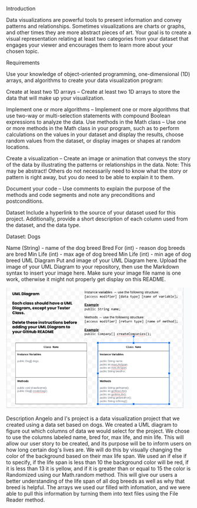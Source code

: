 
Introduction

Data visualizations are powerful tools to present information and convey patterns and relationships. Sometimes visualizations are charts or graphs, and other times they are more abstract pieces of art. Your goal is to create a visual representation relating at least two categories from your dataset that engages your viewer and encourages them to learn more about your chosen topic.

Requirements

Use your knowledge of object-oriented programming, one-dimensional (1D) arrays, and algorithms to create your data visualization program:

Create at least two 1D arrays – Create at least two 1D arrays to store the data that will make up your visualization.

Implement one or more algorithms – Implement one or more algorithms that use two-way or multi-selection statements with compound Boolean expressions to analyze the data.
Use methods in the Math class – Use one or more methods in the Math class in your program, such as to perform calculations on the values in your dataset and display the results, choose random values from the dataset, or display images or shapes at random locations.

Create a visualization – Create an image or animation that conveys the story of the data by illustrating the patterns or relationships in the data. Note: This may be abstract! Others do not necessarily need to know what the story or pattern is right away, but you do need to be able to explain it to them.

Document your code – Use comments to explain the purpose of the methods and code segments and note any preconditions and postconditions.

Dataset
Include a hyperlink to the source of your dataset used for this project. Additionally, provide a short description of each column used from the dataset, and the data type.

Dataset: Dogs

Name (String) - name of the dog breed
Bred For (int) - reason dog breeds are bred
Min Life (int) - max age of dog breed
Min Life (int) - min age of dog breed
UML Diagram
Put and image of your UML Diagram here. Upload the image of your UML Diagram to your repository, then use the Markdown syntax to insert your image here. Make sure your image file name is one work, otherwise it might not properly get display on this README.


![UML](image.png)

Description
Angelo and I's project is a data visualization project that we created using a data set based on dogs. We created a UML diagram to figure out which columns of data we would select for the project. We chose to use the columns labeled name, bred for, max life, and min life. This will allow our user story to be created, and its purpose will be to inform users on how long certain dog's lives are. We will do this by visually changing the color of the background based on their max life span. We used an if else if to specify, if the life span is less than 10 the background color will be red, if it is less than 13 it is yellow, and if it is greater than or equal to 15 the color is Randomized using our Math.random method. This will give our users a better understanding of the life span of all dog breeds as well as why that breed is helpful. The arrays we used our filled with infomation, and we were able to pull this information by turning them into text files using the File Reader method.


